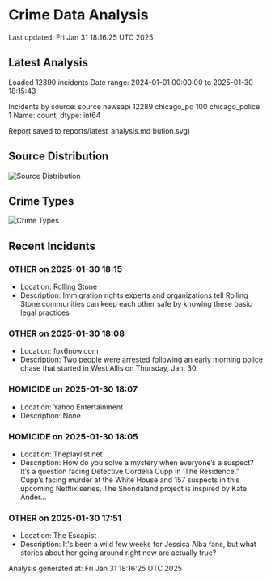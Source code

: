 # Crime Data Analysis
Last updated: Fri Jan 31 18:16:25 UTC 2025

## Latest Analysis

Loaded 12390 incidents
Date range: 2024-01-01 00:00:00 to 2025-01-30 18:15:43

Incidents by source:
source
newsapi           12289
chicago_pd          100
chicago_police        1
Name: count, dtype: int64

Report saved to reports/latest_analysis.md
bution.svg)

## Source Distribution
![Source Distribution](images/source_distribution.svg)

## Crime Types
![Crime Types](images/crime_types.svg)

## Recent Incidents

### OTHER on 2025-01-30 18:15
- Location: Rolling Stone
- Description: Immigration rights experts and organizations tell Rolling Stone communities can keep each other safe by knowing these basic legal practices


### OTHER on 2025-01-30 18:08
- Location: fox6now.com
- Description: Two people were arrested following an early morning police chase that started in West Allis on Thursday, Jan. 30.


### HOMICIDE on 2025-01-30 18:07
- Location: Yahoo Entertainment
- Description: None


### HOMICIDE on 2025-01-30 18:05
- Location: Theplaylist.net
- Description: How do you solve a mystery when everyone’s a suspect? It’s a question facing Detective Cordelia Cupp in ‘The Residence.” Cupp’s facing murder at the White House and 157 suspects in this upcoming Netflix series. The Shondaland project is inspired by Kate Ander…


### OTHER on 2025-01-30 17:51
- Location: The Escapist
- Description: It's been a wild few weeks for Jessica Alba fans, but what stories about her going around right now are actually true?

Analysis generated at: Fri Jan 31 18:16:25 UTC 2025
